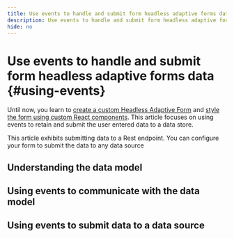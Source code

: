 ```yaml
---
title: Use events to handle and submit form headless adaptive forms data
description: Use events to handle and submit form headless adaptive forms data
hide: no
---
```


# Use events to handle and submit form headless adaptive forms data {#using-events}

Until now, you learn to [create a custom Headless Adaptive Form](create-and-publish-a-headless-form.md) and [style the form using custom React components](use-google-material-ui-react-components-to-render-a-headless-form.md). This article focuses on using events to retain and submit the user entered data to a data store. 

This article exhibits submitting data to a Rest endpoint. You can configure your form to submit the data to any data source

## Understanding the data model



## Using events to communicate with the data model 

## Using events to submit data to a data source 